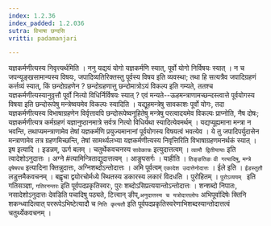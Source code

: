 ```yaml
---
index: 1.2.36
index_padded: 1.2.036
sutra: विभाषा छन्दसि
vritti: padamanjari

---
```

यज्ञकर्मणीत्यस्य निवृत्त्यर्थमिति । ननु यद्ययं योगो यज्ञकर्मणि स्यात्, पूर्वो योगो निर्विषयः स्यात् । न च जपन्यूङ्खसामान्यस्य विषयः, जपादिव्यतिरिक्तस्तु पूर्वस्य विषय इति व्यवस्था; तथा हि सत्यत्रैव जपादिग्रहणं कर्त्तव्यं स्यात्, किं छन्दोग्रहणेन ? छन्दोग्रहणात्तु छन्दोमात्रोऽयं विकल्प इति गम्यते, ततश्च यज्ञकर्मणीत्यस्यानुवृत्तौ पूर्वो नित्यो विधिर्निर्विषयः स्यात् ? एवं मन्यते--ऊहमन्त्राणामच्छन्दस्त्वात्ते पूर्वयोगस्य विषया इति छन्दोरूपेषु मन्त्रेष्वयमेव विकल्पः स्यादिति । यद्यूहमन्त्रेषु सावकाशः पूर्वो योगः, तदा यज्ञकर्मणीत्यस्य विभाषाग्रहणेन विर्वृत्तावपि छन्दोरूपेष्वनूहितेषु मन्त्रेषु परत्वादयमेव विकल्पः प्राप्नोति, नैष दोषः; यज्ञकर्मणीत्यत्र कर्मग्रहणं यज्ञानुष्ठानमात्रे सर्वत्र नित्यो विधिर्यथा स्यादित्येवमर्थम् । यद्यप्यूह्यमाना मन्त्रा न भवन्ति, तथाप्यमन्त्राणामेव तेषां यज्ञकर्मणि प्रयुज्यमानानां पूर्वयोगस्य विषयत्वं भवत्येव । ये तु जपादिपर्युदासेन मन्त्राणामेव तत्र ग्रहणमिच्छन्ति, तेषां सामर्थ्यलभ्या यज्ञकर्मणीत्यस्य निवृत्तिरिति विभाषाग्रहणमनर्थकं स्यात् । इष इत्यादि । इडन्नम्, ऊर्ग बलम् । चतुर्थेकवचनस्य `सावेकाचः` इत्युदात्तत्वम् । `त्वामौ द्वितीयायाः` इति त्वादेशोऽनुदात्तः । अग्ने #त्यामिन्त्रिताद्युदात्तत्वम् । आङुपसर्गः । याहीति । `तिङ्ङतिङः` `वी गत्यादिषु`, `मन्त्रे वृषेषपच` इत्यादिना क्तिन्नुदात्तः, अग्निशब्दोऽन्तोदात्तः । अमि पूर्वत्वम् `एकादेश उदात्तेनोदात्तः` । ईले इति । `ईडस्तुतौ` लडुत्तमैकवचनम् । बह्वृचा द्वयोरचोर्मध्ये स्थितस्य डकारस्य लकारं विदधति । पुरोहितम् । `पुरोऽव्ययम् ` इति गतिसञ्ज्ञा, `गतिरनन्तरः` इति पूर्वपदप्रकृतिस्वरः, पुरः शब्दोऽसिप्रत्ययान्तोऽन्तोदात्तः । शन्शब्दो निपातः, नसादेशोऽनुदात्तः देवडिति पचादिषु पठ्यते, टित्त्वान् ङीप्,`अनुदात्तस्य च यत्रोदात्तलोपः` अभिपूर्वादिषेः क्तिनि शकन्ध्वादित्वात् पररूपेऽभिष्टेत्यादौ च `निति कृत्यतौ` इति पूर्वपदप्रकृतिस्वरेणाभिशब्दस्यान्तोदात्तत्वं चतुर्थ्येकवचनम् ।